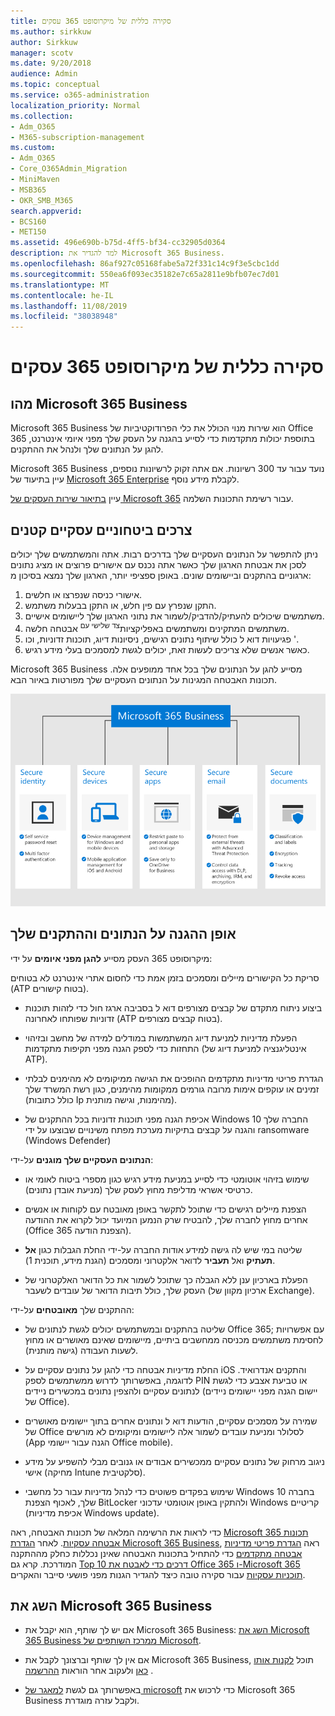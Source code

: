 ```yaml
---
title: סקירה כללית של מיקרוסופט 365 עסקים
ms.author: sirkkuw
author: Sirkkuw
manager: scotv
ms.date: 9/20/2018
audience: Admin
ms.topic: conceptual
ms.service: o365-administration
localization_priority: Normal
ms.collection:
- Adm_O365
- M365-subscription-management
ms.custom:
- Adm_O365
- Core_O365Admin_Migration
- MiniMaven
- MSB365
- OKR_SMB_M365
search.appverid:
- BCS160
- MET150
ms.assetid: 496e690b-b75d-4ff5-bf34-cc32905d0364
description: למד להגדיר את Microsoft 365 Business.
ms.openlocfilehash: 86af927c05168fabe5a72f331c14c9f3e5cbc1dd
ms.sourcegitcommit: 550ea6f093ec35182e7c65a2811e9bfb07ec7d01
ms.translationtype: MT
ms.contentlocale: he-IL
ms.lasthandoff: 11/08/2019
ms.locfileid: "38038948"
---
```

# <a name="overview-of-microsoft-365-business"></a>סקירה כללית של מיקרוסופט 365 עסקים

## <a name="what-is-microsoft-365-business"></a>מהו Microsoft 365 Business

Microsoft 365 Business הוא שירות מנוי הכולל את כלי הפרודוקטיביות של Office 365 בתוספת יכולות מתקדמות כדי לסייע בהגנה על העסק שלך מפני איומי אינטרנט, להגן על הנתונים שלך ולנהל את ההתקנים.
  
Microsoft 365 Business נועד עבור עד 300 רשיונות. אם אתה זקוק לרשיונות נוספים, עיין בתיעוד של [Microsoft 365 Enterprise](https://go.microsoft.com/fwlink/p/?linkid=860986) לקבלת מידע נוסף.

עיין [בתיאור שירות העסקים של Microsoft 365](https://docs.microsoft.com/office365/servicedescriptions/microsoft-365-service-descriptions/microsoft-365-business-service-description) עבור רשימת התכונות השלמה.
  
## <a name="small-business-security-needs"></a>צרכים ביטחוניים עסקיים קטנים

ניתן להתפשר על הנתונים העסקיים שלך בדרכים רבות. אתה והמשתמשים שלך יכולים לסכן את אבטחת הארגון שלך כאשר אתה נכנס עם אישורים פרוצים או מציג נתונים ארגוניים בהתקנים וביישומים שונים. באופן ספציפי יותר, הארגון שלך נמצא בסיכון מ:

1. אישורי כניסה שנפרצו או חלשים.
2. התקן שנפרץ עם פין חלש, או התקן בבעלות משתמש.
3. משתמשים שיכולים להעתיק/להדביק/לשמור את נתוני הארגון שלך ליישומים אישיים.
4. משתמשים המתקינים ומשתמשים באפליקציות<sup>צד שלישי עם</sup> אבטחה חלשה.
5. פגיעויות דוא ל כולל שיתוף נתונים רגישים, ניסיונות דיוג, תוכנות זדוניות, וכו '.
6. כאשר אנשים שלא צריכים לעשות זאת, יכולים לגשת למסמכים בעלי מידע רגיש.

Microsoft 365 Business מסייע להגן על הנתונים שלך בכל אחד ממופעים אלה. תכונות האבטחה המגינות על הנתונים העסקיים שלך מפורטות באיור הבא.

![איור שמראה כיצד M365B מגן על העסק שלך.](media/m365businessvalueadd.png)

## <a name="how-your-data-and-devices-are-protected"></a>אופן ההגנה על הנתונים וההתקנים שלך

מיקרוסופט 365 העסק מסייע **להגן מפני איומים** על ידי:

סריקת כל הקישורים מיילים ומסמכים בזמן אמת כדי לחסום אתרי אינטרנט לא בטוחים (ATP בטוח קישורים).

- ביצוע ניתוח מתקדם של קבצים מצורפים דוא ל בסביבה ארגז חול כדי לזהות תוכנות זדוניות שפותחו לאחרונה (ATP בטוח קבצים מצורפים). 

- הפעלת מדיניות למניעת דיוג המשתמשות במודלים למידה של מחשב ובזיהוי התחזות כדי לספק הגנה מפני תקיפות מתקדמות (אינטליגנציה למניעת דיוג של ATP). 

- הגדרת פריטי מדיניות מתקדמים ההופכים את הגישה ממיקומים לא מהימנים לבלתי זמינים או עוקפים אימות מרובה גורמים ממקומות מהימנים, כגון רשת המשרד שלך (כולל כתובות Ip מהימנות, וגישה מותנית). 

- אכיפת הגנה מפני תוכנות זדוניות בכל ההתקנים של Windows 10 החברה שלך והגנה על קבצים בתיקיות מערכת מפתח משינויים שבוצעו על ידי ransomware (Windows Defender)

**הנתונים העסקיים שלך מוגנים** על-ידי:

- שימוש בזיהוי אוטומטי כדי לסייע במניעת מידע רגיש כגון מספרי ביטוח לאומי או כרטיסי אשראי מדליפת מחוץ לעסק שלך (מניעת אובדן נתונים). 

- הצפנת מיילים רגישים כדי שתוכל לתקשר באופן מאובטח עם לקוחות או אנשים אחרים מחוץ לחברה שלך, להבטיח שרק הנמען המיועד יכול לקרוא את ההודעה (Office 365 הצפנת הודעה).

- שליטה במי שיש לה גישה למידע אודות החברה על-ידי החלת הגבלות כגון **אל תעתיק** ואל **תעביר** לדואר אלקטרוני ומסמכים (הגנת מידע, תוכנית 1).

- הפעלת בארכיון ענן ללא הגבלה כך שתוכל לשמור את כל הדואר האלקטרוני של העסק שלך, כולל תיבות הדואר של עובדים לשעבר (ארכיון מקוון של Exchange).

ההתקנים שלך **מאובטחים** על-ידי:

- שליטה בהתקנים ובמשתמשים יכולים לגשת לנתונים של Office 365; עם אפשרויות לחסימת משתמשים מכניסה ממחשבים ביתיים, מיישומים שאינם מאושרים או מחוץ לשעות העבודה (גישה מותנית).

- החלת מדיניות אבטחה כדי להגן על נתונים עסקיים על iOS והתקנים אנדרואיד.  לדוגמה, באפשרותך לדרוש ממשתמשים לספק PIN או טביעת אצבע כדי לגשת לנתונים עסקיים ולהצפין נתונים במכשירים ניידים (יישום הגנה מפני יישומים ניידים של Office).

- שמירה על מסמכים עסקיים, הודעות דוא ל ונתונים אחרים בתוך יישומים מאושרים של Office לסלולר ומניעת עובדים לשמור אלה ליישומים ומיקומים לא מורשים (App הגנה עבור יישומי Office mobile).

- ניגוב מרחוק של נתונים עסקיים ממכשירים אבודים או גנובים מבלי להשפיע על מידע אישי (מחיקה Intune סלקטיבית).

- שימוש בפקדים פשוטים כדי לנהל מדיניות עבור כל מחשבי Windows 10 בחברה שלך, לאכוף הצפנת BitLocker ולהתקין באופן אוטומטי עדכוני Windows קריטיים (אכיפת מדיניות Windows update).

כדי לראות את הרשימה המלאה של תכונות האבטחה, ראה [Microsoft 365 תכונות אבטחה עסקיות](security-features.md). לאחר [הגדרת Microsoft 365 Business](set-up.md), ראה [הגדרת פריטי מדיניות אבטחה מתקדמים](set-up-advanced-security.md) כדי להתחיל בתכונות האבטחה שאינן נכללות כחלק מההתקנה המודרכת. קרא גם [Top 10 דרכים כדי לאבטח את Office 365 ו-Microsoft 365 תוכניות עסקיות](https://docs.microsoft.com/office365/admin/security-and-compliance/secure-your-business-data) עבור סקירה טובה כיצד להגדיר הגנות מפני פושעי סייבר והאקרים.

## <a name="get-microsoft-365-business"></a>השג את Microsoft 365 Business

- אם יש לך שותף, הוא יקבל את Microsoft 365 Business: [השג את Microsoft 365 Business ממרכז השותפים של Microsoft](get-microsoft-365-business.md#get-microsoft-365-business-from-microsoft-partner-center).

- אם אין לך שותף וברצונך לקבל את Microsoft 365 Business, תוכל [לקנות אותו כאן](https://www.microsoft.com/microsoft-365/business) ולעקוב אחר הוראות [ההרשמה](sign-up.md) .

- באפשרותך גם לגשת [למאגר של microsoft](https://www.microsoft.com/store/locations/find-a-store?icid=en-us_UF_FAS) כדי לרכוש את Microsoft 365 Business ולקבל עזרה מוגדרת.

